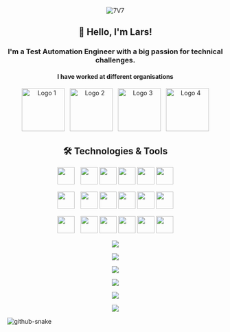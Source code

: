 <p align="center">
    <img src="https://github.com/user-attachments/assets/1f4fbfa9-fc0c-4fea-a052-2ee0bdb6e43b" alt="7V7"/>
</p>


<h2 align="center"> 👋 Hello, I'm Lars!</h2>
<h3 align="center"> I'm a Test Automation Engineer with a big passion for technical challenges.</h3>

<h4 align="center"> I have worked at different organisations </h4>

<p align="center">
    <img src="https://github.com/user-attachments/assets/b1130845-a2b0-41bf-a410-fd607f7e3c99" width="100" height="auto" alt="Logo 1"/>
    &nbsp;
    <img src="https://github.com/user-attachments/assets/5b9de25f-a040-44db-897c-6e33c67a57e0" width="100" height="auto" alt="Logo 2"/>
    &nbsp;
    <img src="https://github.com/user-attachments/assets/72b3b3ee-96cd-4a5c-84b4-0d2a24d0b74f" width="100" height="auto" alt="Logo 3"/>
    &nbsp;
    <img src="https://github.com/user-attachments/assets/e0f19fa5-d0cb-4ab7-a861-35f0f604920d" width="100" height="auto" alt="Logo 4"/>
</p>



<h2 align="center"> 🛠️ Technologies & Tools</h2>

<p align="center">
  <img src="https://github.com/user-attachments/assets/ed86c6e1-5b1e-4bb1-9ea1-5f144236c55d" height="40" width="40" style="margin-right: 10px;"/>
  <img src="https://github.com/user-attachments/assets/bc8bad54-3c04-48a2-8ad1-df2c9cf338dc" height="40" width="40"/>
  <img src="https://github.com/user-attachments/assets/362db0fc-0bd6-46b3-9299-53ce7e7e144f" height="40" width="40"/>
  <img src="https://github.com/user-attachments/assets/8e15d930-b190-4369-b490-334ce822bb30" height="40" width="40"/>
  <img src="https://github.com/user-attachments/assets/2222d22d-c951-4a89-aa1f-34beb71ff7b4" height="40" width="40"/>
  <img src="https://github.com/user-attachments/assets/f0f20b63-98e5-447b-9d4d-b64b90639c61" height="40" width="40"/>
</p>

<p align="center">
  <img src="https://github.com/user-attachments/assets/64ff3e7b-3519-470d-9c53-c6dd939d44fc" height="40" width="40" style="margin-right: 10px;"/>
  <img src="https://github.com/user-attachments/assets/055f80bf-5533-4044-92f0-2bf7259a7c18" height="40" width="40"/>
  <img src="https://github.com/user-attachments/assets/87ba52df-af41-4c08-a8b0-e9930a9d6956" height="40" width="40"/>
  <img src="https://github.com/user-attachments/assets/404f6340-2519-4d22-b398-6835839461d4" height="40" width="40"/>
  <img src="https://github.com/user-attachments/assets/dc4ad6a1-6a47-41e5-a14e-96c690de8aeb" height="40" width="40"/>
  <img src="https://github.com/user-attachments/assets/a3be32a9-7a21-4726-a059-182ce14135a9" height="40" width="40"/>
</p>

<p align="center">
  <img src="https://github.com/user-attachments/assets/0929f3a8-8a2a-48ac-b4a0-9168e62eac90" height="40" width="40" style="margin-right: 10px;"/>
  <img src="https://github.com/user-attachments/assets/956a522b-24b6-4691-a9c7-05720eb766f0" height="40" width="40"/>
  <img src="https://github.com/user-attachments/assets/a245dd87-7d45-4e93-834f-11178f6d4b8f" height="40" width="40"/>
  <img src="https://github.com/user-attachments/assets/901f0dca-3d6b-4c52-b20c-f6d80a0bd982" height="40" width="40"/>
  <img src="https://github.com/user-attachments/assets/a92f85ba-26d0-42fe-b01f-13883f394eed" height="40" width="40"/>
  <img src="https://github.com/user-attachments/assets/d4d6ea30-9f6e-4a69-b888-5385a56b7678" height="40" width="40"/>
</p>







<p align="center">
  <a href="https://skillicons.dev">
    <img src="https://skillicons.dev/icons?i=maven,jenkins,gherkin,java,postgres,postman,selenium" />
  </a>




<p align="center">


  <a href="https://skillicons.dev">
    <img src="https://skillicons.dev/icons?i=pycharm,py,regex,rider,spring,idea,kafka"/>
  </a>
</p>



<p align="center">
  <a href="https://skillicons.dev">
    <img src="https://skillicons.dev/icons?i=ubuntu,vscode,windows,visualstudio,ts,kubernetes,linux" />
  </a>
</p>

<p align="center">
  <a href="https://skillicons.dev">
    <img src="https://skillicons.dev/icons?i=androidstudio,apple,azure,bash,cs,css,md" />
  </a>
</p>

<p align="center">
  <a href="https://skillicons.dev">
    <img src="https://skillicons.dev/icons?i=cypress,docker,figma,git,github,gitlab,notion"
 />
  </a>
</p>

<p align="center">
  <a href="https://skillicons.dev">
    <img src="https://skillicons.dev/icons?i=grafana,html,stackoverflow,npm,js,mysql,kali" />
  </a>
</p>

<picture>
  <source media="(prefers-color-scheme: dark)" srcset="https://raw.githubusercontent.com/tobiasmeyhoefer/tobiasmeyhoefer/output/github-snake-dark.svg" />
  <source media="(prefers-color-scheme: light)" srcset="https://raw.githubusercontent.com/tobiasmeyhoefer/tobiasmeyhoefer/output/github-snake.svg" />
  <img alt="github-snake" src="https://raw.githubusercontent.com/tobiasmeyhoefer/tobiasmeyhoefer/output/github-snake.svg" />
</picture>

